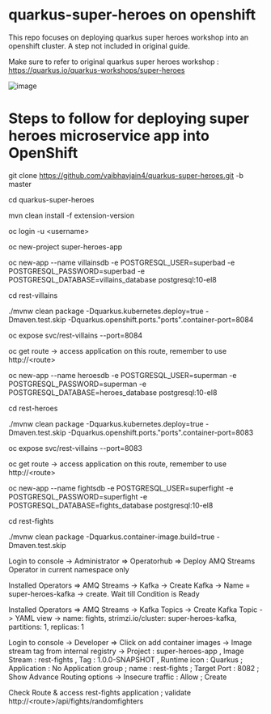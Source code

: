 # quarkus-super-heroes on openshift

This repo focuses on deploying quarkus super heroes workshop into an openshift cluster. A step not included in original guide.

Make sure to refer to original quarkus super heroes workshop : https://quarkus.io/quarkus-workshops/super-heroes 

![image](https://user-images.githubusercontent.com/26201808/161063761-b2b2f21e-9b51-4ce6-8a5a-84209bd8189a.png)

# Steps to follow for deploying super heroes microservice app into OpenShift

git clone https://github.com/vaibhavjain4/quarkus-super-heroes.git -b master

cd quarkus-super-heroes

mvn clean install -f extension-version

oc login -u \<username\> 

oc new-project super-heroes-app

oc new-app --name villainsdb -e POSTGRESQL_USER=superbad -e POSTGRESQL_PASSWORD=superbad -e POSTGRESQL_DATABASE=villains_database postgresql:10-el8

cd rest-villains

 ./mvnw clean package -Dquarkus.kubernetes.deploy=true -Dmaven.test.skip -Dquarkus.openshift.ports."ports".container-port=8084
 
 oc expose svc/rest-villains --port=8084
 
 oc get route -> access application on this route, remember to use http://\<route\>

oc new-app --name heroesdb -e POSTGRESQL_USER=superman -e POSTGRESQL_PASSWORD=superman -e POSTGRESQL_DATABASE=heroes_database postgresql:10-el8

cd rest-heroes

./mvnw clean package -Dquarkus.kubernetes.deploy=true -Dmaven.test.skip -Dquarkus.openshift.ports."ports".container-port=8083

 oc expose svc/rest-villains --port=8083
 
 oc get route -> access application on this route, remember to use http://\<route\>
 
 oc new-app --name fightsdb -e POSTGRESQL_USER=superfight -e POSTGRESQL_PASSWORD=superfight -e POSTGRESQL_DATABASE=fights_database postgresql:10-el8
 
 cd rest-fights
 
 ./mvnw clean package -Dquarkus.container-image.build=true -Dmaven.test.skip
 
Login to console -> Administrator => Operatorhub => Deploy AMQ Streams Operator in current namespace only

Installed Operators => AMQ Streams -> Kafka -> Create Kafka -> Name = super-heroes-kafka -> create. Wait till Condition is Ready

Installed Operators => AMQ Streams -> Kafka Topics -> Create Kafka Topic -> YAML view -> name: fights, strimzi.io/cluster: super-heroes-kafka, partitions: 1, replicas: 1

Login to console -> Developer => Click on add container images -> Image stream tag from internal registry -> Project : super-heroes-app , Image Stream : rest-fights , Tag : 1.0.0-SNAPSHOT , Runtime icon : Quarkus ; Application : No Application group ; name : rest-fights ; Target Port : 8082 ; Show Advance Routing options -> Insecure traffic : Allow ; Create

Check Route & access rest-fights application ; validate http://\<route\>/api/fights/randomfighters

